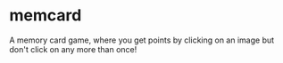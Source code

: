 # memcard
A memory card game, where you get points by clicking on an image but don't click on any more than once!
